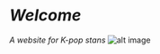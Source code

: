 # *Welcome*
*A website for K-pop stans*
![alt image](https://qph.cf2.quoracdn.net/main-qimg-9f2c3fc85c03fb01c321ec56c8c15353-lq)
